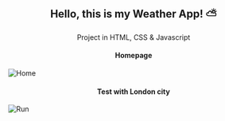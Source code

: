 <div align="center">
	<h2>Hello, this is my Weather App! ⛅</h2>
	<p> Project in HTML, CSS & Javascript </p>
</div>

<div align="center">
<h4>Homepage</h4>
</div>

![Home](https://imgur.com/yDNYasx.jpg)

<div align="center">
<h4>Test with London city</4>
</div>

![Run](https://imgur.com/ylFXOEb.jpg)

